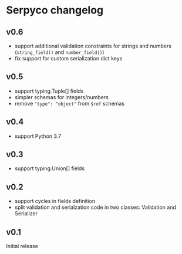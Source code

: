 # Serpyco changelog

## v0.6

- support additional validation constraints for strings and numbers (`string_field()` and `number_field()`)
- fix support for custom serialization dict keys

## v0.5

- support typing.Tuple[] fields
- simpler schemas for integers/numbers
- remove `"type": "object"` from `$ref` schemas

## v0.4

- support Python 3.7

## v0.3

- support typing.Union[] fields

## v0.2

- support cycles in fields definition
- split validation and serialzation code in two classes: Validation and Serializer

## v0.1

Initial release